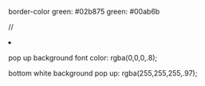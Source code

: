 border-color green: #02b875
green: #00ab6b

  // <li><img className="logo"></img></li>

pop up background font color: rgba(0,0,0,.8);

bottom white background pop up: rgba(255,255,255,.97);
